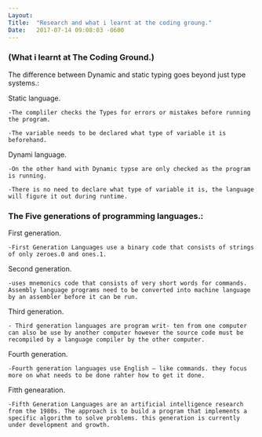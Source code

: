 ```yaml
---
Layout:	
Title:	"Research and what i learnt at the coding groung."
Date:	2017-07-14 09:08:03 -0600
---
```


### (What i learnt at The Coding Ground.)

The difference between Dynamic and static typing goes beyond just type systems.:


 Static language.
	
	-The compliler checks the Types for errors or mistakes before running the program.
	
	-The variable needs to be declared what type of variable it is beforehand.

 Dynami language.
	
	-On the other hand with Dynamic typse are only checked as the program is running.
	
	-There is no need to declare what type of variable it is, the language will figure it out during runtime.

### The Five generations of programming languages.:

 First generation.

	-First Generation Languages use a binary code that consists of strings of only zeroes.0 and ones.1.

 Second generation.

	-uses mnemonics code that consists of very short words for commands. Assembly language programs need to be converted into machine language by an assembler before it can be run.

 Third generation.

	- Third generation languages are program writ- ten from one computer can also be use by another computer however the source code must be recompiled by a language compiler by the other computer.

 Fourth generation.

	-Fourth generation languages use English – like commands. they focus more on what needs to be done rahter how to get it done.

 Fitth genearation.

	-Fifth Generation Languages are an artificial intelligence research from the 1980s. The approach is to build a program that implements a specific algorithm to solve problems. this generation is currently under development and growth.  
